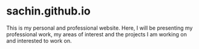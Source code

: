 # sachin.github.io
This is my personal and professional website. Here, I will be presenting my professional work, my areas of interest and the projects I am working on and interested to work on. 
